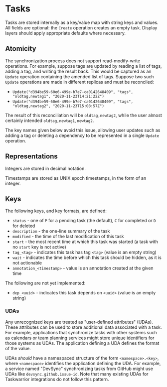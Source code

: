 # Tasks

Tasks are stored internally as a key/value map with string keys and values.
All fields are optional: the `Create` operation creates an empty task.
Display layers should apply appropriate defaults where necessary.

## Atomicity

The synchronization process does not support read-modify-write operations.
For example, suppose tags are updated by reading a list of tags, adding a tag, and writing the result back.
This would be captured as an `Update` operation containing the amended list of tags.
Suppose two such `Update` operations are made in different replicas and must be reconciled:
 * `Update("d394be59-60e6-499e-b7e7-ca0142648409", "tags", "oldtag,newtag1", "2020-11-23T14:21:22Z")`
 * `Update("d394be59-60e6-499e-b7e7-ca0142648409", "tags", "oldtag,newtag2", "2020-11-23T15:08:57Z")`

The result of this reconciliation will be `oldtag,newtag2`, while the user almost certainly intended `oldtag,newtag1,newtag2`.

The key names given below avoid this issue, allowing user updates such as adding a tag or deleting a dependency to be represented in a single `Update` operation.

## Representations

Integers are stored in decimal notation.

Timestamps are stored as UNIX epoch timestamps, in the form of an integer.

## Keys

The following keys, and key formats, are defined:

* `status` - one of `P` for a pending task (the default), `C` for completed or `D` for deleted
* `description` - the one-line summary of the task
* `modified` - the time of the last modification of this task
* `start` - the most recent time at which this task was started (a task with no `start` key is not active)
* `tag_<tag>` - indicates this task has tag `<tag>` (value is an empty string)
* `wait` - indicates the time before which this task should be hidden, as it is not actionable
* `annotation_<timestamp>` - value is an annotation created at the given time

The following are not yet implemented:

* `dep_<uuid>` - indicates this task depends on `<uuid>` (value is an empty string)

### UDAs

Any unrecognized keys are treated as "user-defined attributes" (UDAs).
These attributes can be used to store additional data associated with a task.
For example, applications that synchronize tasks with other systems such as calendars or team planning services might store unique identifiers for those systems as UDAs.
The application defining a UDA defines the format of the value.

UDAs _should_ have a namespaced structure of the form `<namespace>.<key>`, where `<namespace>` identifies the application defining the UDA.
For example, a service named "DevSync" synchronizing tasks from GitHub might use UDAs like `devsync.github.issue-id`.
Note that many existing UDAs for Taskwarrior integrations do not follow this pattern.
